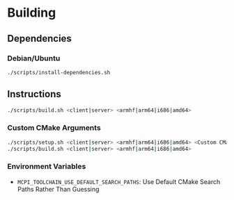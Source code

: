 # Building

## Dependencies

### Debian/Ubuntu
```sh
./scripts/install-dependencies.sh
```

## Instructions
```sh
./scripts/build.sh <client|server> <armhf|arm64|i686|amd64>
```

### Custom CMake Arguments
```sh
./scripts/setup.sh <client|server> <armhf|arm64|i686|amd64> <Custom CMake Arguments>
./scripts/build.sh <client|server> <armhf|arm64|i686|amd64>
```

### Environment Variables

* `MCPI_TOOLCHAIN_USE_DEFAULT_SEARCH_PATHS`: Use Default CMake Search Paths Rather Than Guessing
